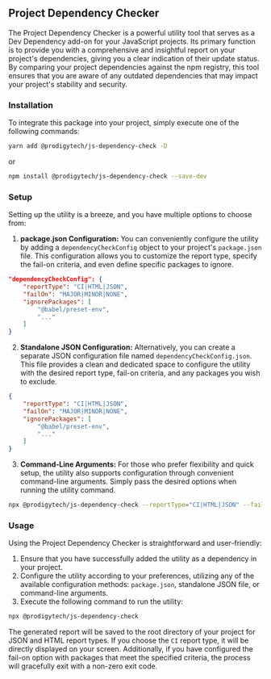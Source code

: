 ## Project Dependency Checker

The Project Dependency Checker is a powerful utility tool that serves as a Dev Dependency add-on for your JavaScript projects. Its primary function is to provide you with a comprehensive and insightful report on your project's dependencies, giving you a clear indication of their update status. By comparing your project dependencies against the npm registry, this tool ensures that you are aware of any outdated dependencies that may impact your project's stability and security.

### Installation

To integrate this package into your project, simply execute one of the following commands:

```bash
yarn add @prodigytech/js-dependency-check -D
```

or

```bash
npm install @prodigytech/js-dependency-check --save-dev
```

### Setup

Setting up the utility is a breeze, and you have multiple options to choose from:

1. **package.json Configuration:** You can conveniently configure the utility by adding a `dependencyCheckConfig` object to your project's `package.json` file. This configuration allows you to customize the report type, specify the fail-on criteria, and even define specific packages to ignore.

```json
"dependencyCheckConfig": {
    "reportType": "CI|HTML|JSON",
    "failOn": "MAJOR|MINOR|NONE",
    "ignorePackages": [
        "@babel/preset-env",
        "..."
    ]
}
```

2. **Standalone JSON Configuration:** Alternatively, you can create a separate JSON configuration file named `dependencyCheckConfig.json`. This file provides a clean and dedicated space to configure the utility with the desired report type, fail-on criteria, and any packages you wish to exclude.

```json
{
    "reportType": "CI|HTML|JSON",
    "failOn": "MAJOR|MINOR|NONE",
    "ignorePackages": [
        "@babel/preset-env",
        "..."
    ]
}
```

3. **Command-Line Arguments:** For those who prefer flexibility and quick setup, the utility also supports configuration through convenient command-line arguments. Simply pass the desired options when running the utility command.

```bash
npx @prodigytech/js-dependency-check --reportType="CI|HTML|JSON" --failOn=MAJOR|MINOR|NONE
```

### Usage

Using the Project Dependency Checker is straightforward and user-friendly:

1. Ensure that you have successfully added the utility as a dependency in your project.
2. Configure the utility according to your preferences, utilizing any of the available configuration methods: `package.json`, standalone JSON file, or command-line arguments.
3. Execute the following command to run the utility:

```bash
npx @prodigytech/js-dependency-check
```

The generated report will be saved to the root directory of your project for JSON and HTML report types. If you choose the `CI` report type, it will be directly displayed on your screen. Additionally, if you have configured the fail-on option with packages that meet the specified criteria, the process will gracefully exit with a non-zero exit code.
